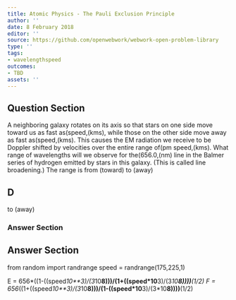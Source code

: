```yaml
---
title: Atomic Physics - The Pauli Exclusion Principle
author: ''
date: 8 February 2018
editor: ''
source: https://github.com/openwebwork/webwork-open-problem-library
type: ''
tags:
- wavelengthspeed
outcomes:
- TBD
assets: ''
---
```


## Question Section 

A neighboring galaxy rotates on its axis so that stars on one side move toward us as fast as(speed,(kms), while those on the other side move away as fast as(speed,(kms). This causes the EM radiation we receive to be Doppler shifted by velocities over the entire range of(pm speed,(kms). What range of wavelengths will we observe for the(656.0,(nm) line in the Balmer series of hydrogen emitted by stars in this galaxy. (This is called line broadening.)
The range is from (toward) to (away)
## D
to (away)
### Answer Section


## Answer Section

from random import randrange
speed = randrange(175,225,1)

E = 656*((1-((speed*10**3)/(3*10**8)))/(1+((speed*10**3)/(3*10**8))))**(1/2)
F = 656*((1+((speed*10**3)/(3*10**8)))/(1-((speed*10**3)/(3*10**8))))**(1/2)